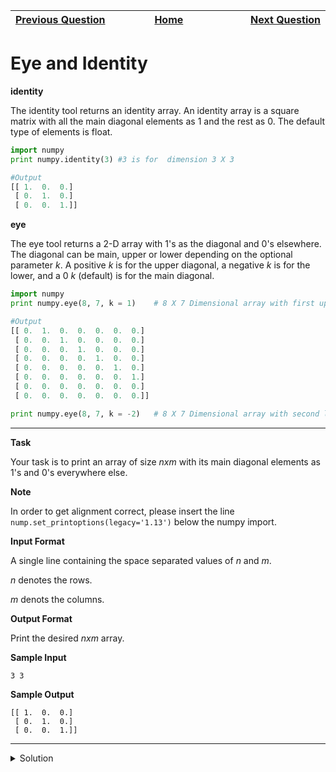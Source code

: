 | <img width=1000>[Previous Question](https://github.com/Kevin-Lago/python-hackerrank-solutions/tree/main/src/numpy/zeros_and_ones)</img> | <img width=1000>[Home](https://github.com/Kevin-Lago/python-hackerrank-solutions)</img> | <img width=1000>[Next Question](https://github.com/Kevin-Lago/python-hackerrank-solutions/tree/main/src/numpy/array_mathematics)</img> |
|:---|:---:|---:|

# Eye and Identity

__identity__

The identity tool returns an identity array. An identity array is a square matrix with all the main diagonal elements as $1$ and the rest as $0$. The default type of elements is float.

```python
import numpy
print numpy.identity(3) #3 is for  dimension 3 X 3

#Output
[[ 1.  0.  0.]
 [ 0.  1.  0.]
 [ 0.  0.  1.]]
```

__eye__

The eye tool returns a 2-D array with $1$'s as the diagonal and $0$'s elsewhere. The diagonal can be main, upper or lower depending on the optional parameter $k$. A positive $k$ is for the upper diagonal, a negative $k$ is for the lower, and a $0$ $k$ (default) is for the main diagonal.

```python
import numpy
print numpy.eye(8, 7, k = 1)    # 8 X 7 Dimensional array with first upper diagonal 1.

#Output
[[ 0.  1.  0.  0.  0.  0.  0.]
 [ 0.  0.  1.  0.  0.  0.  0.]
 [ 0.  0.  0.  1.  0.  0.  0.]
 [ 0.  0.  0.  0.  1.  0.  0.]
 [ 0.  0.  0.  0.  0.  1.  0.]
 [ 0.  0.  0.  0.  0.  0.  1.]
 [ 0.  0.  0.  0.  0.  0.  0.]
 [ 0.  0.  0.  0.  0.  0.  0.]]

print numpy.eye(8, 7, k = -2)   # 8 X 7 Dimensional array with second lower diagonal 1.
```

---

__Task__

Your task is to print an array of size $n x m$ with its main diagonal elements as $1$'s and $0$'s everywhere else.

__Note__

In order to get alignment correct, please insert the line ```nump.set_printoptions(legacy='1.13')``` below the numpy import.

__Input Format__

A single line containing the space separated values of $n$ and $m$.

$n$ denotes the rows.

$m$ denots the columns.

__Output Format__

Print the desired $n x m$ array.

__Sample Input__

```
3 3
```

__Sample Output__

```
[[ 1.  0.  0.]
 [ 0.  1.  0.]
 [ 0.  0.  1.]]
```

---

<details><summary>Solution</summary>
    
```python

```
</details>
